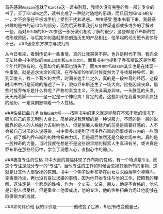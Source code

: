 首先感谢`Amazon`造就了`Kindle`这一读书利器，我很久没有完整的看一部非专业的书了。买了Kindle之后，读书变成了一种随时随地的乐趣，而且因为Kindle的专一，才不会像在平板或手机上受到干扰和诱惑。
###感受
整本书看下来，我最感兴趣的是书的前10%的部分，因为后天故事我们从各种渠道都或多或少的了解过一些。而对`乔布斯`的10~20岁这一部分我们相对了解的很少，这些却是乔布斯的性格形成原因，与后期如何造就那些创造历史的产品相比，他早起的经历更令我惊讶不已。
###迷恋东方禅宗与致幻剂

从今日看来，看到传记中一些事情，真的让我哭笑不得。也许是时代不同，我完全无法体会书中所说的`嬉皮士文化`和`反主流文化`，而且书中也提到了乔布斯说这是他那个年代所独有的，在现如今的美国也消失了。而`东方禅宗`和`致幻剂`其实也是在体现一件事情，就是追求生命的真谛。在乔布斯19岁的时候竟然为了寻找精神导师，跑到印度去，找一个著名的大师，时间长达半年之久，真的是一段神奇的经历。这段时间书中只是简略的描述了一下，貌似乔布斯还生了一场大病，险些因此丧命。那些时候乔布斯是什么样呢？严格的素食主义，不洗澡满身异味，一头脏乱的头发，天天光着脚————这一定是一个神经病！肯定的说，这些如此在我看来如此疯狂的经历，一定深刻影响着一个人性格。

###性格扭曲力场
`性格扭曲力场`——按照书中的定义就是能够在不知不觉的情况下强加自己的意志到别人身上。简单的说我理解的是一种说服力，不同的是一般的说服靠的是人的人格魅力去影响他人，但是施展人格魅力的前提是需要好感的，人不会被自己讨厌的人说感染。书中很多出提到了很多乔布斯的同事或者业内的一些同行，都了解的乔布斯的的性格扭曲力场，但是最后依然还是会被立场左右。真的是一股神奇的力量，当时我就在想是不是这些跟早期的探索人生真谛有关，或许真是乔布斯在那些经历中，学会了洞悉人心，直指心中的弱点。

###极度专注的性格
书中大量的篇幅体现了乔布斯的性格，有一个特点是`专注`，而这个专注是过分专一的“专注”。当他专注的工作的时候会忽视其他所有的事物，这就是让其他人很受挫的原因。书中一个例子说乔布斯在向女友求婚后两个星期内，变得很冷淡，再也没有提过求婚的事情，因为他开始专注与他的工作。按照我的理解，这注定是一个悲剧的性格，作为一个丈夫，父亲，朋友，他是不合格的，他总是让别人很受挫，但是事业上他很成功，他的专注，他的性格扭曲力场让他能够在取得很大的成就。

###如何评价他
我的评价是————他改变了世界，却没有改变他自己。
